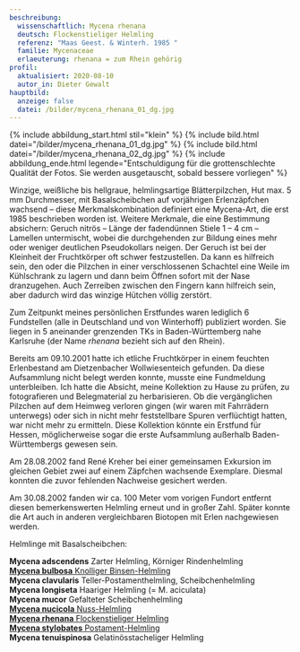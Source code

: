 ```yaml
---
beschreibung:
  wissenschaftlich: Mycena rhenana
  deutsch: Flockenstieliger Helmling
  referenz: "Maas Geest. & Winterh. 1985 "
  familie: Mycenaceae
  erlaeuterung: rhenana = zum Rhein gehörig
profil:
  aktualisiert: 2020-08-10
  autor_in: Dieter Gewalt
hauptbild:
  anzeige: false
  datei: /bilder/mycena_rhenana_01_dg.jpg
---
```

{% include abbildung_start.html stil="klein" %}
{% include bild.html datei="/bilder/mycena_rhenana_01_dg.jpg" %}
{% include bild.html datei="/bilder/mycena_rhenana_02_dg.jpg" %}
{% include abbildung_ende.html legende="Entschuldigung für die grottenschlechte Qualität der Fotos. Sie werden ausgetauscht, sobald bessere vorliegen" %}

Winzige, weißliche bis hellgraue, helmlingsartige Blätterpilzchen, Hut max. 5 mm Durchmesser, mit Basalscheibchen auf vorjährigen Erlenzäpfchen wachsend – diese Merkmalskombination definiert eine Mycena-Art, die erst 1985 beschrieben worden ist. Weitere Merkmale, die eine Bestimmung absichern: Geruch nitrös – Länge der fadendünnen Stiele 1 – 4 cm – Lamellen untermischt, wobei die durchgehenden zur Bildung eines mehr oder weniger deutlichen Pseudokollars neigen. Der Geruch ist bei der Kleinheit der Fruchtkörper oft schwer festzustellen. Da kann es hilfreich sein, den oder die Pilzchen in einer verschlossenen Schachtel eine Weile im Kühlschrank zu lagern und dann beim Öffnen sofort mit der Nase dranzugehen. Auch Zerreiben zwischen den Fingern kann hilfreich sein, aber dadurch wird das winzige Hütchen völlig zerstört.

Zum Zeitpunkt meines persönlichen Erstfundes waren lediglich 6 Fundstellen (alle in Deutschland und von Winterhoff) publiziert worden. Sie liegen in 5 aneinander grenzenden TKs in Baden-Württemberg nahe Karlsruhe (der Name *rhenana* bezieht sich auf den Rhein).

Bereits am 09.10.2001 hatte ich etliche Fruchtkörper in einem feuchten Erlenbestand am Dietzenbacher Wollwiesenteich gefunden. Da diese Aufsammlung nicht belegt werden konnte, musste eine Fundmeldung unterbleiben. Ich hatte die Absicht, meine Kollektion zu Hause zu prüfen, zu fotografieren und Belegmaterial zu herbarisieren. Ob die vergänglichen Pilzchen auf dem Heimweg verloren gingen (wir waren mit Fahrrädern unterwegs) oder sich in nicht mehr feststellbare Spuren verflüchtigt hatten, war nicht mehr zu ermitteln. Diese Kollektion könnte ein Erstfund für Hessen, möglicherweise sogar die erste Aufsammlung außerhalb Baden-Württembergs gewesen sein. 

Am 28.08.2002 fand René Kreher bei einer gemeinsamen Exkursion im gleichen Gebiet zwei auf einem Zäpfchen wachsende Exemplare. Diesmal konnten die zuvor fehlenden Nachweise gesichert werden. 

Am 30.08.2002 fanden wir ca. 100 Meter vom vorigen Fundort entfernt diesen bemerkenswerten Helmling erneut und in großer Zahl. Später konnte die Art auch in anderen vergleichbaren Biotopen mit Erlen nachgewiesen werden.

Helmlinge mit Basalscheibchen:

**Mycena adscendens** Zarter Helmling, Körniger Rindenhelmling\
[**Mycena bulbosa** Knolliger Binsen-Helmling](/pilze/mycena-bulbosa-knolliger-binsen-helmling)\
**Mycena clavularis** Teller-Postamenthelmling, Scheibchenhelmling\
**Mycena longiseta** Haariger Helmling (= M. aciculata)\
**Mycena mucor** Gefalteter Scheibchenhelmling\
[**Mycena nucicola** Nuss-Helmling](/pilze/mycena-nucicola-nuss-helmling)\
[**Mycena rhenana** Flockenstieliger Helmling](/pilze/mycena-rhenana-flockenstieliger-helmling)\
[**Mycena stylobates** Postament-Helmling](/pilze/mycena-stylobates-postament-helmling)\
**Mycena tenuispinosa** Gelatinösstacheliger Helmling